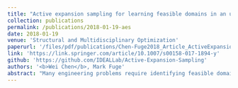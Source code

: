 ```yaml
---
title: "Active expansion sampling for learning feasible domains in an unbounded input space"
collection: publications
permalink: /publications/2018-01-19-aes
date: 2018-01-19
venue: 'Structural and Multidisciplinary Optimization'
paperurl: '/files/pdf/publications/Chen-Fuge2018_Article_ActiveExpansionSamplingForLear.pdf'
link: 'https://link.springer.com/article/10.1007/s00158-017-1894-y'
github: 'https://github.com/IDEALLab/Active-Expansion-Sampling'
authors: '<b>Wei Chen</b>, Mark Fuge'
abstract: "Many engineering problems require identifying feasible domains under implicit constraints. One example is finding acceptable car body styling designs based on constraints like aesthetics and functionality. Current active-learning based methods learn feasible domains for bounded input spaces. However, we usually lack prior knowledge about how to set those input variable bounds. Bounds that are too small will fail to cover all feasible domains; while bounds that are too large will waste query budget. To avoid this problem, we introduce Active Expansion Sampling (AES), a method that identifies (possibly disconnected) feasible domains over an unbounded input space. AES progressively expands our knowledge of the input space, and uses successive exploitation and exploration stages to switch between learning the decision boundary and searching for new feasible domains. We show that AES has a misclassification loss guarantee within the explored region, independent of the number of iterations or labeled samples. Thus it can be used for real-time prediction of samples’ feasibility within the explored region. We evaluate AES on three test examples and compare AES with two adaptive sampling methods — the Neighborhood-Voronoi algorithm and the straddle heuristic — that operate over fixed input variable bounds."
---
```

